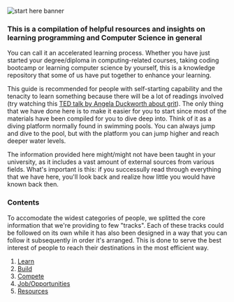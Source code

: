 ![start here banner](https://github.com/leonardykris/start-here/blob/master/start-here.png "Start Here")

### This is a compilation of helpful resources and insights on learning programming and Computer Science in general

You can call it an accelerated learning process. Whether you have just started your degree/diploma in computing-related courses, taking coding bootcamp or learning computer science by yourself, this is a knowledge repository that some of us have put together to enhance your learning.

This guide is recommended for people with self-starting capability and the tenacity to learn something because there will be a lot of readings involved (try watching this [TED talk by Angela Duckworth about grit](https://www.youtube.com/watch?v=H14bBuluwB8)). The only thing that we have done here is to make it easier for you to start since most of the materials have been compiled for you to dive deep into. Think of it as a diving platform normally found in swimming pools. You can always jump and dive to the pool, but with the platform you can jump higher and reach deeper water levels.

The information provided here might/might not have been taught in your university, as it includes a vast amount of external sources from various fields. What's important is this: if you successully read through everything that we have here, you'll look back and realize how little you would have known back then.

### Contents

To accomodate the widest categories of people, we splitted the core information that we're providing to few "tracks". Each of these tracks could be followed on its own while it has also been designed in a way that you can follow it subsequently in order it's arranged. This is done to serve the best interest of people to reach their destinations in the most efficient way.

1. [Learn](01_Learn)
2. [Build](02_Build)
3. [Compete](03_Compete)
4. [Job/Opportunities](04_Opportunities)
5. [Resources](05_Resources)